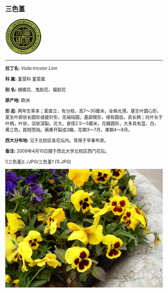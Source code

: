 ## 三色堇

![西北大学校园网络植物志](../JPG/nwu.gif)

---

**拉丁名:**  _Viola tricolor Linn_

**科 属:** 堇菜科 堇菜属

**别 名:** 蝴蝶花、鬼脸花、猫脸花

**原产地:** 欧洲

**形  态:** 两年生草本；茎直立，有分枝，高7～30厘米，全株光滑。基生叶圆心形，茎生叶卵状长圆形或披针形，先端钝圆，基部楔形，缘有圆齿，具长柄；托叶长于叶柄，叶状，羽状深裂。花大，直径2.5～5厘米，花瓣圆形，大多具有蓝、白、黄三色，距短而钝。蒴果开裂成3瓣。花期3～7月，果期4～8月。

**西大分布地:** 见于北校区各花坛内。常用于早春布景。

**备注:** 2009年4月10日摄于西北大学北校区西门花坛。　

![三色堇](../JPG/三色堇1 (1).JPG) 

![三色堇](../JPG/三色堇1.JPG) 

